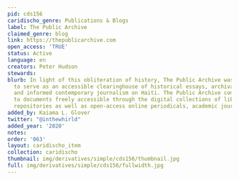 ```yaml
---
pid: cds156
caridischo_genre: Publications & Blogs
label: The Public Archive
claimed_genre: blog
link: https://thepublicarchive.com
open_access: 'TRUE'
status: Active
language: en
creators: Peter Hudson
stewards: 
blurb: In light of this obliteration of history, The Public Archive was initiated
  to serve as an accessible clearinghouse of historical essays, archival sources,
  and informed contemporary journalism on Haiti. The Public Archive compiles links
  to documents freely accessible through the digital collections of libraries and
  repositories as well as open-access online periodicals, academic journals and newspapers.
added_by: Kaiama L. Glover
twitter: "@inthewhirld"
added_year: '2020'
notes: 
order: '063'
layout: caridischo_item
collection: caridischo
thumbnail: img/derivatives/simple/cds156/thumbnail.jpg
full: img/derivatives/simple/cds156/fullwidth.jpg
---
```

